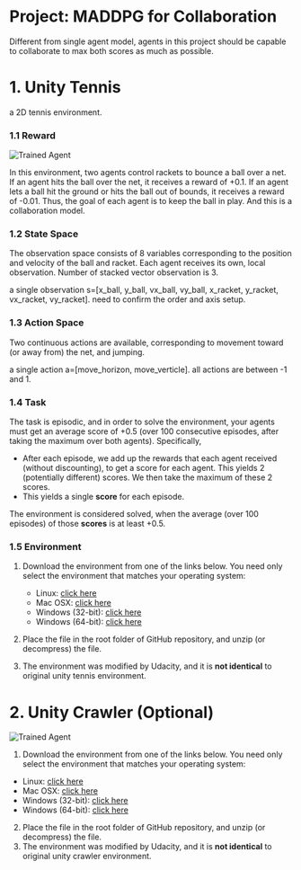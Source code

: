 [//]: # (Image References)

[image1]: https://user-images.githubusercontent.com/10624937/42135623-e770e354-7d12-11e8-998d-29fc74429ca2.gif "Trained Agent"
[image2]: https://user-images.githubusercontent.com/10624937/42135622-e55fb586-7d12-11e8-8a54-3c31da15a90a.gif "Soccer"


# Project: MADDPG for Collaboration
Different from single agent model, agents in this project should be capable to collaborate to max both scores as much as possible.

# 1. Unity Tennis
a 2D tennis environment.

### 1.1 Reward
![Trained Agent][image1]

In this environment, two agents control rackets to bounce a ball over a net. If an agent hits the ball over the net, it receives a reward of +0.1.  If an agent lets a ball hit the ground or hits the ball out of bounds, it receives a reward of -0.01.  Thus, the goal of each agent is to keep the ball in play. And this is a collaboration model. 

### 1.2 State Space
The observation space consists of 8 variables corresponding to the position and velocity of the ball and racket. Each agent receives its own, local observation. Number of stacked vector observation is 3.

a single observation s=[x_ball, y_ball, vx_ball, vy_ball, x_racket, y_racket, vx_racket, vy_racket]. need to confirm the order and axis setup.

### 1.3 Action Space
Two continuous actions are available, corresponding to movement toward (or away from) the net, and jumping. 

a single action a=[move_horizon, move_verticle]. all actions are between -1 and 1.

### 1.4 Task
The task is episodic, and in order to solve the environment, your agents must get an average score of +0.5 (over 100 consecutive episodes, after taking the maximum over both agents). Specifically,

- After each episode, we add up the rewards that each agent received (without discounting), to get a score for each agent. This yields 2 (potentially different) scores. We then take the maximum of these 2 scores.
- This yields a single **score** for each episode.

The environment is considered solved, when the average (over 100 episodes) of those **scores** is at least +0.5.

### 1.5 Environment

1. Download the environment from one of the links below.  You need only select the environment that matches your operating system:
    - Linux: [click here](https://s3-us-west-1.amazonaws.com/udacity-drlnd/P3/Tennis/Tennis_Linux.zip)
    - Mac OSX: [click here](https://s3-us-west-1.amazonaws.com/udacity-drlnd/P3/Tennis/Tennis.app.zip)
    - Windows (32-bit): [click here](https://s3-us-west-1.amazonaws.com/udacity-drlnd/P3/Tennis/Tennis_Windows_x86.zip)
    - Windows (64-bit): [click here](https://s3-us-west-1.amazonaws.com/udacity-drlnd/P3/Tennis/Tennis_Windows_x86_64.zip)
    
2. Place the file in the root folder of GitHub repository, and unzip (or decompress) the file. 
3. The environment was modified by Udacity, and it is **not identical** to original unity tennis environment.

# 2. Unity Crawler (Optional)
![Trained Agent][image2]

1. Download the environment from one of the links below.  You need only select the environment that matches your operating system:
- Linux: [click here](https://s3-us-west-1.amazonaws.com/udacity-drlnd/P3/Soccer/Soccer_Linux.zip)
- Mac OSX: [click here](https://s3-us-west-1.amazonaws.com/udacity-drlnd/P3/Soccer/Soccer.app.zip)
- Windows (32-bit): [click here](https://s3-us-west-1.amazonaws.com/udacity-drlnd/P3/Soccer/Soccer_Windows_x86.zip)
- Windows (64-bit): [click here](https://s3-us-west-1.amazonaws.com/udacity-drlnd/P3/Soccer/Soccer_Windows_x86_64.zip)

2. Place the file in the root folder of GitHub repository, and unzip (or decompress) the file. 
3. The environment was modified by Udacity, and it is **not identical** to original unity crawler environment.